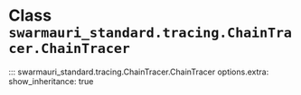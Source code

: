 # Class `swarmauri_standard.tracing.ChainTracer.ChainTracer`

::: swarmauri_standard.tracing.ChainTracer.ChainTracer
    options.extra:
      show_inheritance: true

